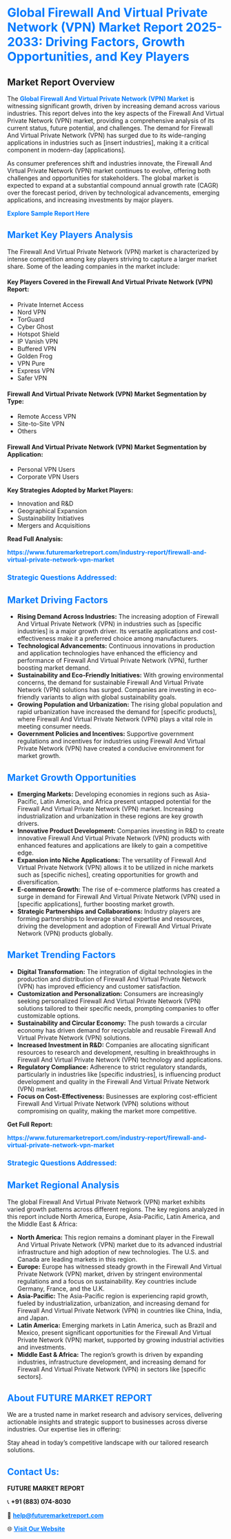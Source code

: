 <h1 style="color: #007BFF;">Global Firewall And Virtual Private Network (VPN) Market Report 2025-2033: Driving Factors, Growth Opportunities, and Key Players</h1>

<section id="overview">
<h2>Market Report Overview</h2>
<p>The <a href="https://www.futuremarketreport.com/industry-report/firewall-and-virtual-private-network-vpn-market" style="color: #007BFF; text-decoration: none;"><strong>Global Firewall And Virtual Private Network (VPN) Market</strong></a> is witnessing significant growth, driven by increasing demand across various industries. This report delves into the key aspects of the Firewall And Virtual Private Network (VPN) market, providing a comprehensive analysis of its current status, future potential, and challenges. The demand for Firewall And Virtual Private Network (VPN) has surged due to its wide-ranging applications in industries such as [insert industries], making it a critical component in modern-day [applications].</p>
<p>As consumer preferences shift and industries innovate, the Firewall And Virtual Private Network (VPN) market continues to evolve, offering both challenges and opportunities for stakeholders. The global market is expected to expand at a substantial compound annual growth rate (CAGR) over the forecast period, driven by technological advancements, emerging applications, and increasing investments by major players.</p>
</section>

<section id="overview">
<p><a href="https://www.futuremarketreport.com/request-sample/reportId=62934" style="color: #007BFF; text-decoration: none;"><strong>Explore Sample Report Here</strong></a></p>
</section>

<section id="key-players">
<h2 style="color: #007BFF;">Market Key Players Analysis</h2>
<p>The Firewall And Virtual Private Network (VPN) market is characterized by intense competition among key players striving to capture a larger market share. Some of the leading companies in the market include:</p>
<h4>Key Players Covered in the Firewall And Virtual Private Network (VPN) Report:</h4>
<ul><li>Private Internet Access</li><li>Nord VPN</li><li>TorGuard</li><li>Cyber Ghost</li><li>Hotspot Shield</li><li>IP Vanish VPN</li><li>Buffered VPN</li><li>Golden Frog</li><li>VPN Pure</li><li>Express VPN</li><li>Safer VPN</li></ul>
<h4>Firewall And Virtual Private Network (VPN) Market Segmentation by Type:</h4>
<ul><li>Remote Access VPN</li><li>Site-to-Site VPN</li><li>Others</li></ul>

<h4>Firewall And Virtual Private Network (VPN) Market Segmentation by Application:</h4>
<ul><li>Personal VPN Users</li><li>Corporate VPN Users</li></ul>
<p><strong>Key Strategies Adopted by Market Players:</strong></p>
<ul>
<li>Innovation and R&D</li>
<li>Geographical Expansion</li>
<li>Sustainability Initiatives</li>
<li>Mergers and Acquisitions</li>
</ul>
</section>

<section>
<p><strong>Read Full Analysis: </strong></p><a href="https://www.futuremarketreport.com/industry-report/firewall-and-virtual-private-network-vpn-market" style="color: #007BFF; text-decoration: none;"><strong>https://www.futuremarketreport.com/industry-report/firewall-and-virtual-private-network-vpn-market</strong></a>
<h3 style="color: #007BFF;">Strategic Questions Addressed:</h3>
</section>

<section id="driving-factors">
<h2 style="color: #007BFF;">Market Driving Factors</h2>
<ul>
<li><strong>Rising Demand Across Industries:</strong> The increasing adoption of Firewall And Virtual Private Network (VPN) in industries such as [specific industries] is a major growth driver. Its versatile applications and cost-effectiveness make it a preferred choice among manufacturers.</li>
<li><strong>Technological Advancements:</strong> Continuous innovations in production and application technologies have enhanced the efficiency and performance of Firewall And Virtual Private Network (VPN), further boosting market demand.</li>
<li><strong>Sustainability and Eco-Friendly Initiatives:</strong> With growing environmental concerns, the demand for sustainable Firewall And Virtual Private Network (VPN) solutions has surged. Companies are investing in eco-friendly variants to align with global sustainability goals.</li>
<li><strong>Growing Population and Urbanization:</strong> The rising global population and rapid urbanization have increased the demand for [specific products], where Firewall And Virtual Private Network (VPN) plays a vital role in meeting consumer needs.</li>
<li><strong>Government Policies and Incentives:</strong> Supportive government regulations and incentives for industries using Firewall And Virtual Private Network (VPN) have created a conducive environment for market growth.</li>
</ul>
</section>

<section id="growth-opportunities">
<h2 style="color: #007BFF;">Market Growth Opportunities</h2>
<ul>
<li><strong>Emerging Markets:</strong> Developing economies in regions such as Asia-Pacific, Latin America, and Africa present untapped potential for the Firewall And Virtual Private Network (VPN) market. Increasing industrialization and urbanization in these regions are key growth drivers.</li>
<li><strong>Innovative Product Development:</strong> Companies investing in R&D to create innovative Firewall And Virtual Private Network (VPN) products with enhanced features and applications are likely to gain a competitive edge.</li>
<li><strong>Expansion into Niche Applications:</strong> The versatility of Firewall And Virtual Private Network (VPN) allows it to be utilized in niche markets such as [specific niches], creating opportunities for growth and diversification.</li>
<li><strong>E-commerce Growth:</strong> The rise of e-commerce platforms has created a surge in demand for Firewall And Virtual Private Network (VPN) used in [specific applications], further boosting market growth.</li>
<li><strong>Strategic Partnerships and Collaborations:</strong> Industry players are forming partnerships to leverage shared expertise and resources, driving the development and adoption of Firewall And Virtual Private Network (VPN) products globally.</li>
</ul>
</section>

<section id="trending-factors">
<h2 style="color: #007BFF;">Market Trending Factors</h2>
<ul>
<li><strong>Digital Transformation:</strong> The integration of digital technologies in the production and distribution of Firewall And Virtual Private Network (VPN) has improved efficiency and customer satisfaction.</li>
<li><strong>Customization and Personalization:</strong> Consumers are increasingly seeking personalized Firewall And Virtual Private Network (VPN) solutions tailored to their specific needs, prompting companies to offer customizable options.</li>
<li><strong>Sustainability and Circular Economy:</strong> The push towards a circular economy has driven demand for recyclable and reusable Firewall And Virtual Private Network (VPN) solutions.</li>
<li><strong>Increased Investment in R&D:</strong> Companies are allocating significant resources to research and development, resulting in breakthroughs in Firewall And Virtual Private Network (VPN) technology and applications.</li>
<li><strong>Regulatory Compliance:</strong> Adherence to strict regulatory standards, particularly in industries like [specific industries], is influencing product development and quality in the Firewall And Virtual Private Network (VPN) market.</li>
<li><strong>Focus on Cost-Effectiveness:</strong> Businesses are exploring cost-efficient Firewall And Virtual Private Network (VPN) solutions without compromising on quality, making the market more competitive.</li>
</ul>
</section>

<section>
<p><strong>Get Full Report: </strong></p><a href="https://www.futuremarketreport.com/industry-report/firewall-and-virtual-private-network-vpn-market" style="color: #007BFF; text-decoration: none;"><strong>https://www.futuremarketreport.com/industry-report/firewall-and-virtual-private-network-vpn-market</strong></a>
<h3 style="color: #007BFF;">Strategic Questions Addressed:</h3>
</section>


<section id="regional-analysis">
<h2 style="color: #007BFF;">Market Regional Analysis</h2>
<p>The global Firewall And Virtual Private Network (VPN) market exhibits varied growth patterns across different regions. The key regions analyzed in this report include North America, Europe, Asia-Pacific, Latin America, and the Middle East & Africa:</p>
<ul>
<li><strong>North America:</strong> This region remains a dominant player in the Firewall And Virtual Private Network (VPN) market due to its advanced industrial infrastructure and high adoption of new technologies. The U.S. and Canada are leading markets in this region.</li>
<li><strong>Europe:</strong> Europe has witnessed steady growth in the Firewall And Virtual Private Network (VPN) market, driven by stringent environmental regulations and a focus on sustainability. Key countries include Germany, France, and the U.K.</li>
<li><strong>Asia-Pacific:</strong> The Asia-Pacific region is experiencing rapid growth, fueled by industrialization, urbanization, and increasing demand for Firewall And Virtual Private Network (VPN) in countries like China, India, and Japan.</li>
<li><strong>Latin America:</strong> Emerging markets in Latin America, such as Brazil and Mexico, present significant opportunities for the Firewall And Virtual Private Network (VPN) market, supported by growing industrial activities and investments.</li>
<li><strong>Middle East & Africa:</strong> The region’s growth is driven by expanding industries, infrastructure development, and increasing demand for Firewall And Virtual Private Network (VPN) in sectors like [specific sectors].</li>
</ul>
</section>

<footer>
<h2 style="color: #007BFF;">About FUTURE MARKET REPORT</h2>
<p>We are a trusted name in market research and advisory services, delivering actionable insights and strategic support to businesses across diverse industries. Our expertise lies in offering:</p>

<p>Stay ahead in today’s competitive landscape with our tailored research solutions.</p>

<h2 style="color: #007BFF;">Contact Us:</h2>
<p><strong>FUTURE MARKET REPORT</strong></p>
<p>📞 <strong>+91 (883) 074-8030</strong></p>
<p>📧 <strong><a href="mailto:help@futuremarketreport.com" style="color: #007BFF;">help@futuremarketreport.com</a></strong></p>
<p>🌐 <strong><a href="https://www.futuremarketreport.com/" style="color: #007BFF;">Visit Our Website</a></strong></p>
</footer>